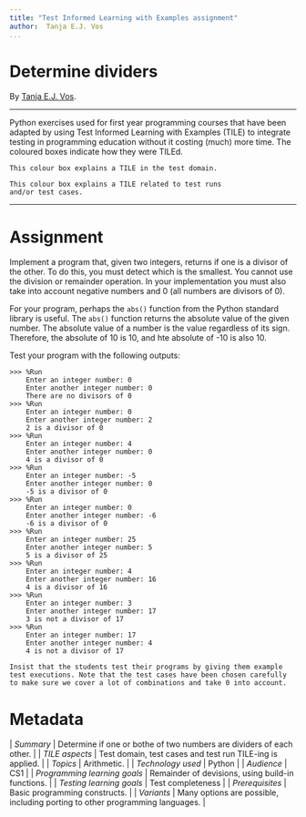 ```yaml
---
title: "Test Informed Learning with Examples assignment"
author:  Tanja E.J. Vos
...
```


# Determine dividers

By [Tanja E.J. Vos](https://www.tanjavos.com).

------------------------------------------------------------------------

Python exercises used for first year programming courses that
have been adapted by using Test Informed Learning with Examples (TILE)
to integrate testing in programming education without it costing (much)
more time. The coloured boxes indicate how they were TILEd.

```testdomaintile
This colour box explains a TILE in the test domain.
```

```testruntile
This colour box explains a TILE related to test runs 
and/or test cases.
```
------------------------------------------------------------------------

# Assignment

Implement a program that, given two integers, returns if one is a
divisor of the other. To do this, you must detect which is the
smallest. You cannot use the division or remainder operation. In
your implementation you must also take into account negative numbers
and 0 (all numbers are divisors of 0).

For your program, perhaps the `abs()` function from the Python
standard library is useful. The `abs()` function returns the
absolute value of the given number. The absolute value of a number
is the value regardless of its sign. Therefore, the absolute of 10
is 10, and hte absolute of -10 is also 10.

Test your program with the following outputs:

```small
>>> %Run 
    Enter an integer number: 0
    Enter another integer number: 0
    There are no divisors of 0
>>> %Run 
    Enter an integer number: 0
    Enter another integer number: 2
    2 is a divisor of 0
>>> %Run 
    Enter an integer number: 4
    Enter another integer number: 0
    4 is a divisor of 0
>>> %Run 
    Enter an integer number: -5
    Enter another integer number: 0
    -5 is a divisor of 0
>>> %Run 
    Enter an integer number: 0
    Enter another integer number: -6
    -6 is a divisor of 0
>>> %Run 
    Enter an integer number: 25
    Enter another integer number: 5
    5 is a divisor of 25
>>> %Run 
    Enter an integer number: 4
    Enter another integer number: 16
    4 is a divisor of 16
>>> %Run 
    Enter an integer number: 3
    Enter another integer number: 17
    3 is not a divisor of 17
>>> %Run 
    Enter an integer number: 17
    Enter another integer number: 4
    4 is not a divisor of 17
```

```testruntile
Insist that the students test their programs by giving them example
test executions. Note that the test cases have been chosen carefully
to make sure we cover a lot of combinations and take 0 into account.
```

# Metadata

| *Summary*                     | Determine if one or bothe of two numbers are dividers of each other. |
| *TILE aspects*                | Test domain, test cases and test run TILE-ing is applied. |
| *Topics*                      | Arithmetic. |
| *Technology used*             | Python |
| *Audience*                    | CS1 |
| *Programming learning goals*  | Remainder of devisions, using build-in functions. |
| *Testing learning goals*      | Test completeness |
| *Prerequisites*               | Basic programming constructs. |
| *Variants*                    | Many options are possible, including porting to other programming languages. |    

